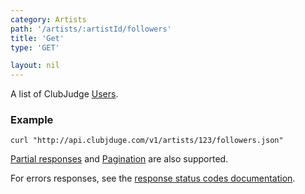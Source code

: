 ```yaml
---
category: Artists
path: '/artists/:artistId/followers'
title: 'Get'
type: 'GET'

layout: nil
---
```


A list of ClubJudge [Users](#user-model).

### Example

```
curl "http://api.clubjduge.com/v1/artists/123/followers.json"
```

[Partial responses](#partial-responses) and [Pagination](#pagination) are also supported.

For errors responses, see the [response status codes documentation](#response-status-codes).
